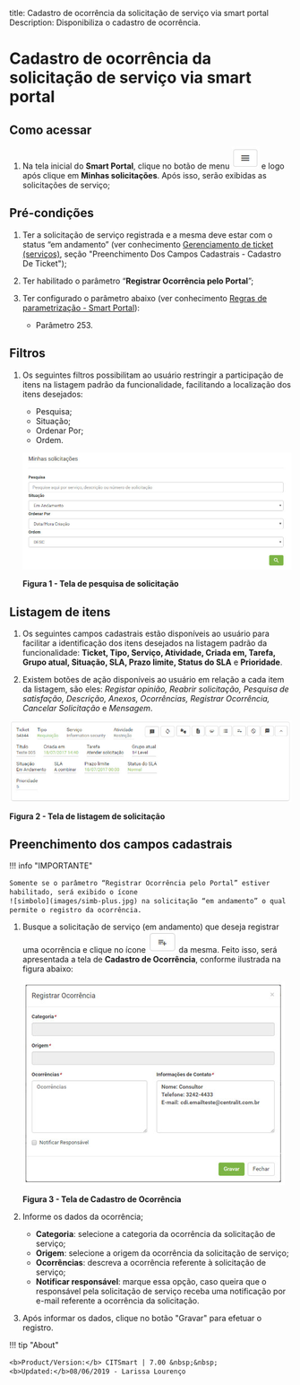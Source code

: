 title:  Cadastro de ocorrência da solicitação de serviço via smart portal
Description: Disponibiliza o cadastro de ocorrência. 
# Cadastro de ocorrência da solicitação de serviço via smart portal

Como acessar
---------------

1. Na tela inicial do **Smart Portal**, clique no botão de menu ![simbolo](images/simb-meno.white.jpg) e logo após clique em **Minhas 
solicitações**. Após isso, serão exibidas as solicitações de serviço;

Pré-condições
---------------

1. Ter a solicitação de serviço registrada e a mesma deve estar com o status “em andamento” (ver conhecimento [Gerenciamento de 
ticket (serviços)][1], seção "Preenchimento Dos Campos Cadastrais - Cadastro De Ticket");

2. Ter habilitado o parâmetro “**Registrar Ocorrência pelo Portal**”;

3. Ter configurado o parâmetro abaixo (ver conhecimento [Regras de parametrização - Smart Portal][2]):

    - Parâmetro 253.
    
Filtros
-----------

1. Os seguintes filtros possibilitam ao usuário restringir a participação de itens na listagem padrão da funcionalidade, facilitando
a localização dos itens desejados:

    - Pesquisa;
    - Situação;
    - Ordenar Por;
    - Ordem.
    
    ![Pesquisa](images/ocorren.img1.jpg)
    
    **Figura 1 - Tela de pesquisa de solicitação**
    
Listagem de itens
--------------------

1. Os seguintes campos cadastrais estão disponíveis ao usuário para facilitar a identificação dos itens desejados na listagem padrão
da funcionalidade: **Ticket, Tipo, Serviço, Atividade, Criada em, Tarefa, Grupo atual, Situação, SLA, Prazo limite, Status do SLA** e 
**Prioridade**.

2. Existem botões de ação disponíveis ao usuário em relação a cada item da listagem, são eles: *Registar opinião, Reabrir 
solicitação, Pesquisa de satisfação, Descrição, Anexos, Ocorrências, Registrar Ocorrência, Cancelar Solicitação* e *Mensagem*.

![Listagem](images/ocorren.img2.jpg)

**Figura 2 - Tela de listagem de solicitação**

Preenchimento dos campos cadastrais
--------------------------------------

!!! info "IMPORTANTE"

    Somente se o parâmetro “Registrar Ocorrência pelo Portal” estiver habilitado, será exibido o ícone
    ![simbolo](images/simb-plus.jpg) na solicitação “em andamento” o qual permite o registro da ocorrência.
    
1. Busque a solicitação de serviço (em andamento) que deseja registrar uma ocorrência e clique no ícone 
![simbolo](images/simb-plus.jpg) da mesma. Feito isso, será apresentada a tela de **Cadastro de Ocorrência**, conforme ilustrada na
figura abaixo:

    ![Cadastro](images/ocorren.img3.jpg)
    
    **Figura 3 - Tela de Cadastro de Ocorrência**
    
2. Informe os dados da ocorrência;

    - **Categoria**: selecione a categoria da ocorrência da solicitação de serviço;
    - **Origem**: selecione a origem da ocorrência da solicitação de serviço;
    - **Ocorrências**: descreva a ocorrência referente à solicitação de serviço;
    - **Notificar responsável**: marque essa opção, caso queira que o responsável pela solicitação de serviço receba uma 
    notificação por e-mail referente a ocorrência da solicitação.
    
3. Após informar os dados, clique no botão "Gravar" para efetuar o registro.

!!! tip "About"

    <b>Product/Version:</b> CITSmart | 7.00 &nbsp;&nbsp;
    <b>Updated:</b>08/06/2019 - Larissa Lourenço

[1]:/pt-br/citsmart-platform-7/processes/tickets/ticket-management.html
[2]:/pt-br/citsmart-platform-7/plataform-administration/parameters-list/parametrization-smart-portal.html
